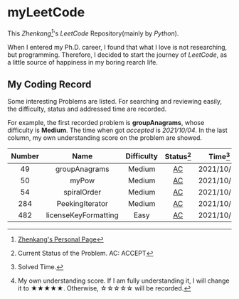 # myLeetCode

This _Zhenkang[^1]_'s _LeetCode_ Repository(mainly by _Python_).

When I entered my Ph.D. career, I found that what I love is not researching, but programming.
Therefore, I decided to start the journey of _LeetCode_, as a little source of happiness in my boring rearch life.

<!-- career advancement -->

## My Coding Record

Some interesting Problems are listed. For searching and reviewing easily, the difficulty, status and addressed time are recorded.

For example, the first recorded problem is **groupAnagrams**, whose difficulty is **Medium**. The time when got _accepted_ is _2021/10/04_. In the last column, my own understanding score on the problem are showed.

| Number |         Name         | Difficulty |                  Status[^2]                   |  Time[^3]  | Classification | Mastery[^4] |
| :----: | :------------------: | :--------: | :-------------------------------------------: | :--------: | :------------: | :---------: |
|   49   |    groupAnagrams     |   Medium   |    [AC](./Solution_0049_groupAnagrams.py)     | 2021/10/04 |      Hash      |    ★★★★☆    |
|   50   |        myPow         |   Medium   |        [AC](./Solution_0050_myPow.py)         | 2021/10/05 |     Array      |    ★★★★★    |
|   54   |     spiralOrder      |   Medium   |     [AC](./Solution_0054_spiralOrder.py)      | 2021/10/05 |   Recursion    |    ★★★★☆    |
|  284   |   PeekingIterator    |   Medium   |   [AC](./Solution_0284_PeekingIterator.py)    | 2021/10/05 |     Design     |    ★☆☆☆☆    |
|  482   | licenseKeyFormatting |    Easy    | [AC](./Solution_0482_licenseKeyFormatting.py) | 2021/10/04 |     String     |    ★★☆☆☆    |

[^1]: [Zhenkang's Personal Page](https://qizhenkang.github.io/)
[^2]: Current Status of the Problem. AC: ACCEPT
[^3]: Solved Time.
[^4]: My own understanding score. If I am fully understanding it, I will change it to ★★★★★. Otherwise, ☆☆☆☆☆ will be recorded.
